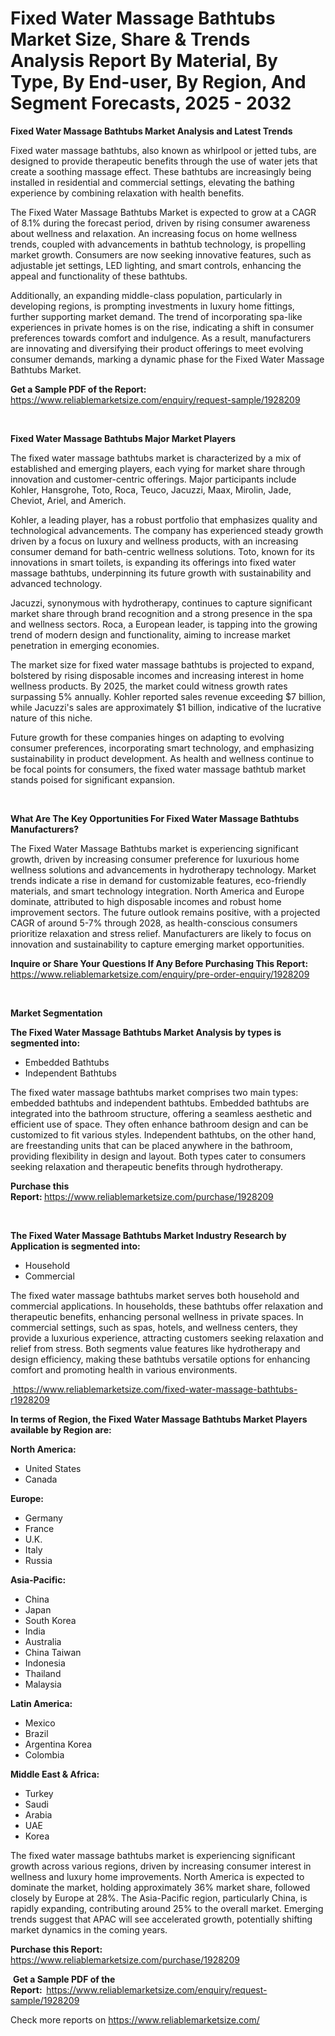 <p><h1>Fixed Water Massage Bathtubs Market Size, Share & Trends Analysis Report By Material, By Type, By End-user, By Region, And Segment Forecasts, 2025 - 2032</h1></p><p><strong>Fixed Water Massage Bathtubs Market Analysis and Latest Trends</strong></p>
<p><p>Fixed water massage bathtubs, also known as whirlpool or jetted tubs, are designed to provide therapeutic benefits through the use of water jets that create a soothing massage effect. These bathtubs are increasingly being installed in residential and commercial settings, elevating the bathing experience by combining relaxation with health benefits. </p><p>The Fixed Water Massage Bathtubs Market is expected to grow at a CAGR of 8.1% during the forecast period, driven by rising consumer awareness about wellness and relaxation. An increasing focus on home wellness trends, coupled with advancements in bathtub technology, is propelling market growth. Consumers are now seeking innovative features, such as adjustable jet settings, LED lighting, and smart controls, enhancing the appeal and functionality of these bathtubs.</p><p>Additionally, an expanding middle-class population, particularly in developing regions, is prompting investments in luxury home fittings, further supporting market demand. The trend of incorporating spa-like experiences in private homes is on the rise, indicating a shift in consumer preferences towards comfort and indulgence. As a result, manufacturers are innovating and diversifying their product offerings to meet evolving consumer demands, marking a dynamic phase for the Fixed Water Massage Bathtubs Market.</p></p>
<p><strong>Get a Sample PDF of the Report:&nbsp;</strong> <a href="https://www.reliablemarketsize.com/enquiry/request-sample/1928209?utm_campaign=2875&utm_medium=2&utm_source=Github&utm_content=ia&utm_term=29032025&utm_id=fixed-water-massage-bathtubs">https://www.reliablemarketsize.com/enquiry/request-sample/1928209</a></p>
<p>&nbsp;</p>
<p><strong>Fixed Water Massage Bathtubs Major Market Players</strong></p>
<p><p>The fixed water massage bathtubs market is characterized by a mix of established and emerging players, each vying for market share through innovation and customer-centric offerings. Major participants include Kohler, Hansgrohe, Toto, Roca, Teuco, Jacuzzi, Maax, Mirolin, Jade, Cheviot, Ariel, and Americh.</p><p>Kohler, a leading player, has a robust portfolio that emphasizes quality and technological advancements. The company has experienced steady growth driven by a focus on luxury and wellness products, with an increasing consumer demand for bath-centric wellness solutions. Toto, known for its innovations in smart toilets, is expanding its offerings into fixed water massage bathtubs, underpinning its future growth with sustainability and advanced technology.</p><p>Jacuzzi, synonymous with hydrotherapy, continues to capture significant market share through brand recognition and a strong presence in the spa and wellness sectors. Roca, a European leader, is tapping into the growing trend of modern design and functionality, aiming to increase market penetration in emerging economies.</p><p>The market size for fixed water massage bathtubs is projected to expand, bolstered by rising disposable incomes and increasing interest in home wellness products. By 2025, the market could witness growth rates surpassing 5% annually. Kohler reported sales revenue exceeding $7 billion, while Jacuzzi's sales are approximately $1 billion, indicative of the lucrative nature of this niche.</p><p>Future growth for these companies hinges on adapting to evolving consumer preferences, incorporating smart technology, and emphasizing sustainability in product development. As health and wellness continue to be focal points for consumers, the fixed water massage bathtub market stands poised for significant expansion.</p></p>
<p>&nbsp;</p>
<p><strong>What Are The Key Opportunities For Fixed Water Massage Bathtubs Manufacturers?</strong></p>
<p><p>The Fixed Water Massage Bathtubs market is experiencing significant growth, driven by increasing consumer preference for luxurious home wellness solutions and advancements in hydrotherapy technology. Market trends indicate a rise in demand for customizable features, eco-friendly materials, and smart technology integration. North America and Europe dominate, attributed to high disposable incomes and robust home improvement sectors. The future outlook remains positive, with a projected CAGR of around 5-7% through 2028, as health-conscious consumers prioritize relaxation and stress relief. Manufacturers are likely to focus on innovation and sustainability to capture emerging market opportunities.</p></p>
<p><strong>Inquire or Share Your Questions If Any Before Purchasing This Report:</strong> <a href="https://www.reliablemarketsize.com/enquiry/pre-order-enquiry/1928209?utm_campaign=2875&utm_medium=2&utm_source=Github&utm_content=ia&utm_term=29032025&utm_id=fixed-water-massage-bathtubs">https://www.reliablemarketsize.com/enquiry/pre-order-enquiry/1928209</a></p>
<p>&nbsp;</p>
<p><strong>Market Segmentation</strong></p>
<p><strong>The Fixed Water Massage Bathtubs Market Analysis by types is segmented into:</strong></p>
<p><ul><li>Embedded Bathtubs</li><li>Independent Bathtubs</li></ul></p>
<p><p>The fixed water massage bathtubs market comprises two main types: embedded bathtubs and independent bathtubs. Embedded bathtubs are integrated into the bathroom structure, offering a seamless aesthetic and efficient use of space. They often enhance bathroom design and can be customized to fit various styles. Independent bathtubs, on the other hand, are freestanding units that can be placed anywhere in the bathroom, providing flexibility in design and layout. Both types cater to consumers seeking relaxation and therapeutic benefits through hydrotherapy.</p></p>
<p><strong>Purchase this Report:&nbsp;</strong><a href="https://www.reliablemarketsize.com/purchase/1928209?utm_campaign=2875&utm_medium=2&utm_source=Github&utm_content=ia&utm_term=29032025&utm_id=fixed-water-massage-bathtubs">https://www.reliablemarketsize.com/purchase/1928209</a></p>
<p>&nbsp;</p>
<p><strong>The Fixed Water Massage Bathtubs Market Industry Research by Application is segmented into:</strong></p>
<p><ul><li>Household</li><li>Commercial</li></ul></p>
<p><p>The fixed water massage bathtubs market serves both household and commercial applications. In households, these bathtubs offer relaxation and therapeutic benefits, enhancing personal wellness in private spaces. In commercial settings, such as spas, hotels, and wellness centers, they provide a luxurious experience, attracting customers seeking relaxation and relief from stress. Both segments value features like hydrotherapy and design efficiency, making these bathtubs versatile options for enhancing comfort and promoting health in various environments.</p></p>
<p><a href="https://www.reliablemarketsize.com/fixed-water-massage-bathtubs-r1928209?utm_campaign=2875&utm_medium=2&utm_source=Github&utm_content=ia&utm_term=29032025&utm_id=fixed-water-massage-bathtubs">&nbsp;https://www.reliablemarketsize.com/fixed-water-massage-bathtubs-r1928209</a></p>
<p><strong>In terms of Region, the Fixed Water Massage Bathtubs Market Players available by Region are:</strong></p>
<p>
    <p> <strong> North America: </strong>
        <ul>
            <li>United States</li>
            <li>Canada</li>
        </ul>
        </p> 
    <p> <strong> Europe: </strong>
        <ul>
            <li>Germany</li>
            <li>France</li>
            <li>U.K.</li>
            <li>Italy</li>
            <li>Russia</li>
        </ul>
        </p> 
    <p> <strong> Asia-Pacific: </strong>
        <ul>
            <li>China</li>
            <li>Japan</li>
            <li>South Korea</li>
            <li>India</li>
            <li>Australia</li>
            <li>China Taiwan</li>
            <li>Indonesia</li>
            <li>Thailand</li>
            <li>Malaysia</li>
        </ul>
        </p> 
    <p> <strong> Latin America: </strong>
        <ul>
            <li>Mexico</li>
            <li>Brazil</li>
            <li>Argentina Korea</li>
            <li>Colombia</li>
        </ul>
        </p> 
    <p> <strong> Middle East & Africa: </strong>
        <ul>
            <li>Turkey</li>
            <li>Saudi</li>
            <li>Arabia</li>
            <li>UAE</li>
            <li>Korea</li>
        </ul>
    </p>
    </p>
<p><p>The fixed water massage bathtubs market is experiencing significant growth across various regions, driven by increasing consumer interest in wellness and luxury home improvements. North America is expected to dominate the market, holding approximately 36% market share, followed closely by Europe at 28%. The Asia-Pacific region, particularly China, is rapidly expanding, contributing around 25% to the overall market. Emerging trends suggest that APAC will see accelerated growth, potentially shifting market dynamics in the coming years.</p></p>
<p><strong>Purchase this Report: </strong><a href="https://www.reliablemarketsize.com/purchase/1928209?utm_campaign=2875&utm_medium=2&utm_source=Github&utm_content=ia&utm_term=29032025&utm_id=fixed-water-massage-bathtubs">https://www.reliablemarketsize.com/purchase/1928209</a></p>
<p>&nbsp;<strong>Get a Sample PDF of the Report:&nbsp;&nbsp;</strong><a href="https://www.reliablemarketsize.com/enquiry/request-sample/1928209?utm_campaign=2875&utm_medium=2&utm_source=Github&utm_content=ia&utm_term=29032025&utm_id=fixed-water-massage-bathtubs">https://www.reliablemarketsize.com/enquiry/request-sample/1928209</a></p>
<p><strong></strong></p>
<p>Check more reports on <a href="https://www.reliablemarketsize.com/?utm_campaign=2875&utm_medium=2&utm_source=Github&utm_content=ia&utm_term=29032025&utm_id=fixed-water-massage-bathtubs">https://www.reliablemarketsize.com/</a></p>